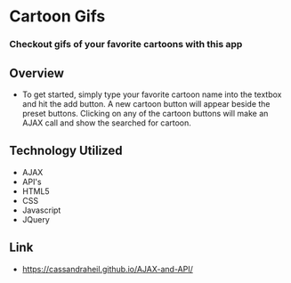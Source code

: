 # Cartoon Gifs
### Checkout gifs of your favorite cartoons with this app

## Overview
- To get started, simply type your favorite cartoon name into the textbox and hit the add button. A new cartoon button will appear beside the preset buttons. Clicking on any of the cartoon buttons will make an AJAX call and show the searched for cartoon.

## Technology Utilized
- AJAX
- API's
- HTML5
- CSS
- Javascript
- JQuery

## Link
- https://cassandraheil.github.io/AJAX-and-API/